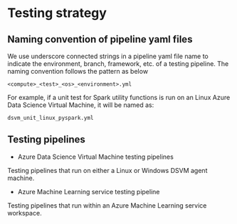 # Testing strategy

## Naming convention of pipeline yaml files

We use underscore connected strings in a pipeline yaml file name to indicate the environment, branch, framework, etc. of a testing pipeline. The naming convention follows the pattern as below

```
<compute>_<test>_<os>_<environment>.yml
```

For example, if a unit test for Spark utility functions is run on an Linux Azure Data Science Virtual Machine, it will be named as:

```
dsvm_unit_linux_pyspark.yml
```

## Testing pipelines

* Azure Data Science Virtual Machine testing pipelines

Testing pipelines that run on either a Linux or Windows DSVM agent machine.

* Azure Machine Learning service testing pipeline

Testing pipelines that run within an Azure Machine Learning service workspace.

